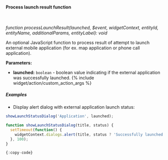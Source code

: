 #### Process launch result function

<div class="divider"></div>
<br/>

*function processLaunchResult(launched, $event, widgetContext, entityId, entityName, additionalParams, entityLabel): void*

An optional JavaScript function to process result of attempt to launch external mobile application (for ex. map application or phone call application).

**Parameters:**

<ul>
  <li><b>launched:</b> <code>boolean</code> - boolean value indicating if the external application was successfully launched.
  {% include widget/action/custom_action_args %}
</ul>

<div class="divider"></div>

##### Examples

* Display alert dialog with external application launch status:

```javascript
showLaunchStatusDialog('Application', launched);

function showLaunchStatusDialog(title, status) {
  setTimeout(function() {
    widgetContext.dialogs.alert(title, status ? 'Successfully launched' : 'Failed to launch').subscribe();
  }, 100);
}

{:copy-code}
```
